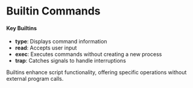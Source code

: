 
# Builtin Commands

#### Key Builtins

- **type**: Displays command information
- **read**: Accepts user input
- **exec**: Executes commands without creating a new process
- **trap**: Catches signals to handle interruptions

Builtins enhance script functionality, offering specific operations without external program calls.

